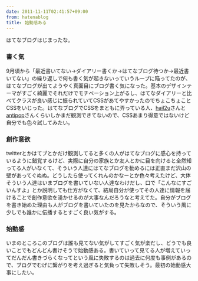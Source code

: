 ```yaml
---
date: 2011-11-11T02:41:57+09:00
from: hatenablog
title: 始動感ある
---
```


<p>はてなブログはじまったな。</p>
<div class="section">
<h3>書く気</h3>
<p>9月頃から「最近書いてない→ダイアリー書くか→はてなブログ待つか→最近書いてない」の繰り返しで何も書く気が起きないっていうループに陥ってたのが、はてなブログが出てようやく真面目にブログ書く気になった。基本のデザインテーマがすごく綺麗でそれだけでモチベーション上がるし、はてなダイアリーと比べてクラスが良い感じに振られていてCSSがあてやすかったのでちょこちょことCSSをいじった。はてなブログでCSSをまともに弄っている人、<a href="http://hail2u.hatenablog.com/">hail2u</a>さんと<a href="blog.hatena.ne.jp/antipop/">antipop</a>さんくらいしかまだ観測できてないので、CSSあまり得意ではないけど自分でも色々試してみたい。</p>


</div><div class="section">
<h3>創作意欲</h3>
<p>twitterとかはてブとかだけ観測してると多くの人がはてなブログに感心を持っているように錯覚するけど、実際に自分の家族とか友人とかに目を向けると全然知ってる人がいなくて、そういう人達にはてなブログを勧めるには正直まだ沢山の壁があってぐぬぬ。どうしたら使ってくれんのかなーとか色々考えたけど、大体そういう人達はいまブログを書いていない人達なわけだし、口で「こんなにすごいんすよ」とか説明しても仕方がなくて、結局自分が使ってその人達に情報を届けることで創作意欲を湧かせるのが大事なんだろうなと考えてた。自分がブログを書き始めた理由も人がブログを書いていたのを見たからなので、そういう風に少しでも誰かに伝播するとすごく良い気がする。</p>


</div><div class="section">
<h3>始動感</h3>
<p>いまのところこのブログは誰も見てない気がしてすごく気が楽だし、どうでも良いことでもどんどん書けそうで始動感ある。書いていって見てる人が増えていってだんだん書きづらくなってという風に失敗するのは過去に何度も事例があるので、ブログでむげに繋がりを考え過ぎると気負って失敗しそう。最初の始動感大事にしたい。</p>


</div>
